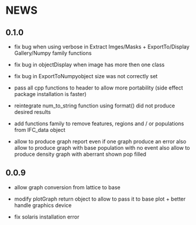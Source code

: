 # NEWS

## 0.1.0
- fix bug when using verbose in Extract Imges/Masks + ExportTo/Display Gallery/Numpy family functions

- fix bug in objectDisplay when image has more then one class

- fix bug in ExportToNumpyobject size was not correctly set

- pass all cpp functions to header to allow more portability (side effect package installation is faster)

- reintegrate num_to_string function using format() did not produce desired results

- add functions family to remove features, regions and / or populations from IFC_data object

- allow to produce graph report even if one graph produce an error
also allow to produce graph with base population with no event
also allow to produce density graph with aberrant shown pop filled

## 0.0.9
- allow graph conversion from lattice to base

- modify plotGraph return object to allow to pass it to base plot + better handle graphics device

- fix solaris installation error
